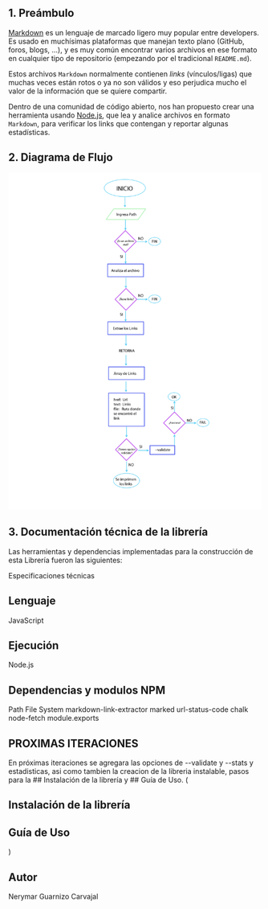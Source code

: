 
## 1. Preámbulo

[Markdown](https://es.wikipedia.org/wiki/Markdown) es un lenguaje de marcado
ligero muy popular entre developers. Es usado en muchísimas plataformas que
manejan texto plano (GitHub, foros, blogs, ...), y es muy común
encontrar varios archivos en ese formato en cualquier tipo de repositorio
(empezando por el tradicional `README.md`).

Estos archivos `Markdown` normalmente contienen _links_ (vínculos/ligas) que
muchas veces están rotos o ya no son válidos y eso perjudica mucho el valor de
la información que se quiere compartir.

Dentro de una comunidad de código abierto, nos han propuesto crear una
herramienta usando [Node.js](https://nodejs.org/), que lea y analice archivos
en formato `Markdown`, para verificar los links que contengan y reportar
algunas estadísticas.

## 2. Diagrama de Flujo

![<DIAGRAMA DE FLUJO](img/flujoNerymar.jpg)


## 3. Documentación técnica de la librería

Las herramientas y dependencias implementadas para la construcción de esta Librería fueron las siguientes:

Especificaciones técnicas
## Lenguaje
JavaScript 

## Ejecución
Node.js

## Dependencias y modulos NPM

Path
File System
markdown-link-extractor
marked
url-status-code
chalk
node-fetch
module.exports


## PROXIMAS ITERACIONES

En próximas iteraciones se agregara las opciones de --validate y --stats y estadisticas, asi como tambien la creacion de la libreria instalable, pasos para la ## Instalación de la librería y ## Guía de Uso.
(
## Instalación de la librería
## Guía de Uso
)

## Autor
Nerymar Guarnizo Carvajal


